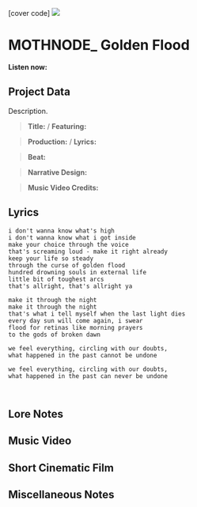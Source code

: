 [cover code] ![](57175019_319474918741616_8502199518755923887_n.jpg)

# MOTHNODE_ Golden Flood

**Listen now:** 

## Project Data

Description.

> **Title:**  / **Featuring:** 

> **Production:**  / **Lyrics:** 

> **Beat:**

> **Narrative Design:**

> **Music Video Credits:**


## Lyrics

```
i don't wanna know what's high
i don't wanna know what i got inside
make your choice through the voice
that's screaming loud - make it right already
keep your life so steady 
through the curse of golden flood
hundred drowning souls in external life
little bit of toughest arcs
that's allright, that's allright ya

make it through the night
make it through the night
that's what i tell myself when the last light dies 
every day sun will come again, i swear
flood for retinas like morning prayers
to the gods of broken dawn

we feel everything, circling with our doubts,
what happened in the past cannot be undone

we feel everything, circling with our doubts,
what happened in the past can never be undone



```

## Lore Notes

## Music Video

## Short Cinematic Film

## Miscellaneous Notes
